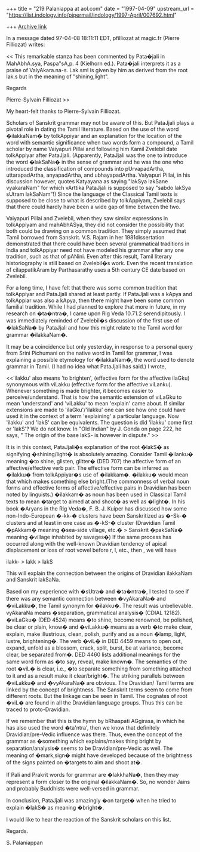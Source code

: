 +++
title = "219 Palaniappa at aol.com"
date = "1997-04-09"
upstream_url = "https://list.indology.info/pipermail/indology/1997-April/007692.html"

+++
[Archive link](https://list.indology.info/pipermail/indology/1997-April/007692.html)

In a message dated 97-04-08 18:11:11 EDT, pfilliozat at magic.fr (Pierre
Filliozat) writes:

<< This remarkable stanza has been commented by Pata�jali in MahAbhA.sya,
 Paspa"sA,p. 4 (Kielhorn ed.). Pata�jali interprets it as a praise of
 VaiyAkara.na-s. Lak.smI is given by him as derived from the root lak.s but
 in the meaning of "shining,light".

 Regards

 Pierre-Sylvain Filliozat >>

My heart-felt thanks to Pierre-Sylvain Filliozat.

Scholars of Sanskrit grammar may not be aware of this. But PataJjali plays a
pivotal role in dating the Tamil literature. Based on the use of the word
�ilakkaNam� by tolkAppiyar and an explanation for the location of the word
with semantic significance when two words form a compound, a Tamil scholar by
name Vaiyapuri Pillai and following him Kamil Zvelebil date tolkAppiyar after
PataJjali. (Apparently, PataJjali was the one to introduce the word �lakSaNa�
in the sense of grammar and he was the one who introduced the classification
of compounds into pUrvapadArtha, uttarapadArtha, anyapadArtha, and
ubhayapadArtha. Vaiyapuri Pillai, in his discussion however, quotes Katyayana
as saying "lakSya lakSane vyakaraNam" for which vArttika PataJjali is
supposed to say "sabdo lakSya sUtram lakSaNam"!) Since the language of the
Classical Tamil texts is supposed to be close to what is described by
tolkAppiyam, Zvelebil says that there could hardly have been a wide gap of
time between the two. 

Vaiyapuri Pillai and Zvelebil, when they saw similar expressions in
tolkAppiyam and mahAbhASya, they did not consider the possibility that both
could be drawing on a common tradition. They simply assumed that Tamil
borrowed from Sanskrit. V.S. Rajam in her 1981dissertation demonstrated that
there could have been several grammatical traditions in India and tolkAppiyar
need not have modeled his grammar after any one tradition, such as that of
pANini. Even after this result, Tamil literary historiography is still based
on Zvelebil�s work. Even the recent translation of cilappatikAram by
Parthasarathy uses a 5th century CE date based on Zvelebil.

For a long time, I have felt that there was some common tradition that
tolkAppiyar and PataJjali shared at least partly. If PataJjali was a kApya
and tolkAppiar was also a kApya, then there might have been some common
familial tradition. While I had planned to explore that more in future, in my
research on �ta�ntra�, I came upon Rig Veda 10.71.2 serendipitously. I was
immediately reminded of Zvelebil�s discussion of the first use of �lakSaNa�
by PataJjali and how this might relate to the Tamil word for grammar
�ilakkaNam�.

It may be a coincidence but only yesterday, in response to a personal query
from Srini Pichumani on the native word in Tamil for grammar, I was
explaining a possible etymology for �ilakkaNam�, the word used to denote
grammar in Tamil. (I had no idea what PataJjali has said.) I wrote,

<<'ilakku' also means 'to brighten', (effective form for the affective
ilaGku) synonymous with viLakku (effective form for the affective viLanku).
Whenever something is made brighter, it becomes easier to
perceive/understand. That is how the semantic extension of viLaGku to mean
'understand' and 'viLakku' to mean 'explain' came about. If similar
extensions are made to 'ilaGku'/'ilakku' one can see how one could have used
it in the context of a term 'explaining' a particular language. Now 'ilakku'
and 'lakS' can be equivalents. The question is did 'ilakku' come first or
'lakS'? We do not know. In "Old Indian" by J. Gonda on page 222, he says, "
The origin of the base lakS- is however in dispute." >>

It is in this context, PataJjali�s explanation of the root �lakS� as
signifying �shining/light� is absolutely amazing. Consider Tamil �ilanku�
meaning  �to shine, glisten, glitter� (DED 707) the affective form of an
affective/effective verb pair. The effective form can be inferred as �ilakku�
from tolkAppiyar�s use of �ilakkam�. �ilakku�  would mean that which makes
something else bright.(The commonness of verbal noun forms and effective
forms of affective/effective pairs in Dravidian has been noted by linguists.)
�ilakkam� as noun has been used in Classical Tamil texts to mean �target to
aimed at and shoot� as well as �light�. In his book �Aryans in the Rig Veda�,
F. B. J. Kuiper has discussed how some non-Indo-European �-kk-� clusters have
been Sanskritized as �-Sk-� clusters and at least in one case as �-kS-�
cluster (Dravidian Tamil �pAkkam� meaning �sea-side village, etc.� > Sanskrit
 �pakSaNa� meaning �village inhabited by savages�) If the same process has
occurred along with the well-known Dravidian tendency of apical displacement
or loss of root vowel before r, l, etc., then , we will have

ilakk- > lakk > lakS

This will explain the connection between the origins of Dravidian ilakkaNam
and Sanskrit lakSaNa. 

Based on my experience with �sUtra� and �ta�ntra�, I tested to see if there
was any semantic connection between �vyAkaraNa� and �viLakku�, the Tamil
synonym for �ilakku�. The result was unbelievable. vyAkaraNa means
�separation, grammatical analysis� (CDIAL 12182). �viLaGku� (DED 4524) means
�to shine, become renowned, be polished, be clear or plain, know� and
�viLakku�  means as a verb �to make clear, explain, make illustrious, clean,
polish, purify and as a noun �lamp, light, lustre, brightening�. The verb
�viL� in DED 4459 means to open out, expand, unfold as a blossom, crack,
split, burst, be at variance, become clear, be separated from�. DED 4460
lists additional meanings for the same word form as �to say, reveal, make
known�. The semantics of the root �viL� is clear, i.e., �to separate
something from something attached to it and as a result make it
clear/bright�. The striking parallels between �viLakku� and �vyAkaraNa� are
obvious. The Dravidian/ Tamil terms are linked by the concept of brightness.
The Sanskrit terms seem to come from different roots. But the linkage can be
seen in Tamil. The cognates of root �viL� are found in all the Dravidian
language groups. Thus this can be traced to proto-Dravidian.

If we remember that this is the hymn by bRhaspati AGgirasa, in which he has
also used the word �ta'ntra', then we know that definitely
Dravidian/pre-Vedic influence was there. Thus, even the concept of the
grammar as �something which explains/makes thing bright by
separation/analysis� seems to be Dravidian/pre-Vedic as well. The meaning of
�mark,sign� might have developed because of the brightness of the signs
painted on �targets to aim and shoot at�.

If Pali and Prakrit words for grammar are �lakkhaNa�, then they may represent
a form closer to the original �ilakkaNam�. So, no wonder Jains and probably
Buddhists were well-versed in grammar.

In conclusion, PataJjali was amazingly �on target� when he tried to explain
�lakS� as meaning �bright�.  

I would like to hear the reaction of the Sanskrit scholars on this list. 

Regards.

S. Palaniappan





